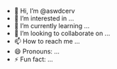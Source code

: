 - 👋 Hi, I’m @aswdcerv
- 👀 I’m interested in ...
- 🌱 I’m currently learning ...
- 💞️ I’m looking to collaborate on ...
- 📫 How to reach me ...
- 😄 Pronouns: ...
- ⚡ Fun fact: ...

<!---
aswdcerv/aswdcerv is a ✨ special ✨ repository because its `README.md` (this file) appears on your GitHub profile.
You can click the Preview link to take a look at your changes.
--->
